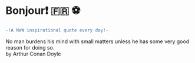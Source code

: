 # Bonjour:exclamation: :fr: :soccer:
``` diff \
-!A NeW inspirational quote every day!- 
```
No man burdens his mind with small matters unless he has some very good reason for doing so. \
by Arthur Conan Doyle